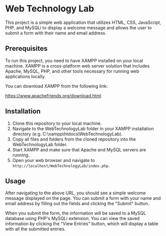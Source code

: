 
  <body>
    <h1>Web Technology Lab</h1>
    <p>This project is a simple web application that utilizes HTML, CSS, JavaScript, PHP, and MySQLi to display a welcome message and allows the user to submit a form with their name and email address.</p>
    <h2>Prerequisites</h2>
    <p>To run this project, you need to have XAMPP installed on your local machine. XAMPP is a cross-platform web server solution that includes Apache, MySQL, PHP, and other tools necessary for running web applications locally.</p>
    <p>You can download XAMPP from the following link:</p>
    <a href="https://www.apachefriends.org/download.html">https://www.apachefriends.org/download.html</a>
    <h2>Installation</h2>
    <ol>
      <li>Clone this repository to your local machine.</li>
      <li>Navigate to the WebTechnologyLab folder in your XAMPP installation directory (e.g. C:\xampp\htdocs\WebTechnologyLab).</li>
      <li>Copy all files and folders from the cloned repository into the WebTechnologyLab folder.</li>
      <li>Start XAMPP and make sure that Apache and MySQL servers are running.</li>
      <li>Open your web browser and navigate to <code>http://localhost/WebTechnologyLab/index.php</code>.</li>
    </ol>
    <h2>Usage</h2>
    <p>After navigating to the above URL, you should see a simple welcome message displayed on the page. You can submit a form with your name and email address by filling out the fields and clicking the "Submit" button.</p>
    <p>When you submit the form, the information will be saved to a MySQL database using PHP's MySQLi extension. You can view the saved information by clicking the "View Entries" button, which will display a table with all the submitted entries.</p>
  </body>

